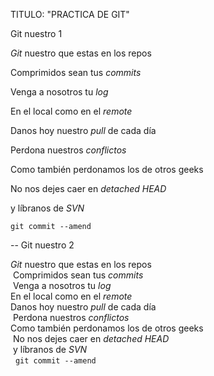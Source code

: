 TITULO: "PRACTICA DE GIT"

Git nuestro 1

*Git* nuestro que estas en los repos 

Comprimidos sean tus *commits*

Venga a nosotros tu *log*

En el local como en el *remote* 

Danos hoy nuestro *pull* de cada día 

Perdona nuestros *conflictos* 

Como también perdonamos los de otros geeks  

No nos dejes caer en *detached HEAD* 

y líbranos de *SVN*

`git commit --amend`

--
Git nuestro 2
<p><em>Git</em> nuestro que estas en los repos<br /> Comprimidos sean tus <em>commits</em><br /> Venga a nosotros tu <em>log</em><br />
En el local como en el <em>remote</em><br />
Danos hoy nuestro <em>pull</em> de cada día<br />  Perdona nuestros <em>conflictos</em><br />
Como también perdonamos los de otros geeks<br /> No nos dejes caer en <em>detached HEAD</em><br /> y líbranos de <em>SVN</em><br /> 
<code>git commit --amend</code></p>


